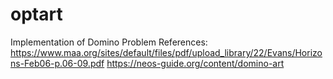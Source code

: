 # optart
Implementation of Domino Problem
References:
https://www.maa.org/sites/default/files/pdf/upload_library/22/Evans/Horizons-Feb06-p.06-09.pdf
https://neos-guide.org/content/domino-art
